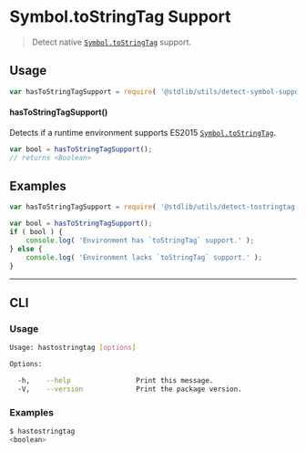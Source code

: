 # Symbol.toStringTag Support

> Detect native [`Symbol.toStringTag`][mdn-symbol] support.

<section class="usage">

## Usage

``` javascript
var hasToStringTagSupport = require( '@stdlib/utils/detect-symbol-support' );
```

#### hasToStringTagSupport()

Detects if a runtime environment supports ES2015 [`Symbol.toStringTag`][mdn-symbol].

``` javascript
var bool = hasToStringTagSupport();
// returns <Boolean>
```

</section>

<!-- /.usage -->


<section class="examples">

## Examples

``` javascript
var hasToStringTagSupport = require( '@stdlib/utils/detect-tostringtag-support' );

var bool = hasToStringTagSupport();
if ( bool ) {
    console.log( 'Environment has `toStringTag` support.' );
} else {
    console.log( 'Environment lacks `toStringTag` support.' );
}
```

</section>

<!-- /.examples -->

---

<section class="cli">

## CLI

<section class="usage">

### Usage

``` bash
Usage: hastostringtag [options]

Options:

  -h,    --help                Print this message.
  -V,    --version             Print the package version.
```

</section>

<!-- /.usage -->

<section class="examples">

### Examples

``` bash
$ hastostringtag
<boolean>
```

</section>

<!-- /.examples -->

</section>

<!-- /.cli -->


<section class="links">

[mdn-symbol]: https://developer.mozilla.org/en-US/docs/Web/JavaScript/Reference/Global_Objects/Symbol

</section>

<!-- /.links -->
